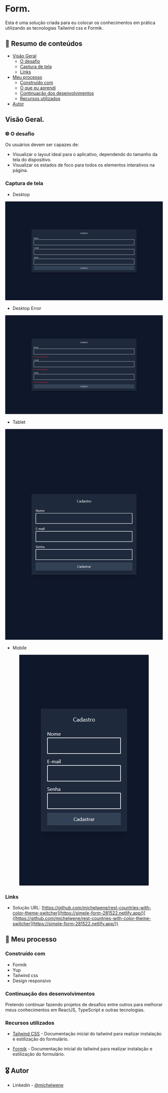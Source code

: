 # Form.

Esta é uma solução criada para eu colocar os conhecimentos em prática utilizando as tecnologias Tailwind css e Formik.

## :dart: Resumo de conteúdos

- [Visão Geral](#Visão-Geral)
  - [O desafio](#O-desafio)
  - [Captura de tela](#Captura-de-tela)
  - [Links](#Links)
- [Meu processo](#Meu-processo)
  - [Construído com](#Constrído-com)
  - [O que eu aprendi](#O-que-eu-aprendi)
  - [Continuação dos desenvolvimentos](#Continuação-dos-desenvolvimentos)
  - [Recursos utilizados](#Recursos-utilizados)
- [Autor](#Autor)

## Visão Geral.

### :globe_with_meridians: O desafio

Os usuários devem ser capazes de:

- Visualizar o layout ideal para o aplicativo, dependendo do tamanho da tela do dispositivo.
- Visualizar os estados de foco para todos os elementos interativos na página.

### Captura de tela

- Desktop
<p  align="center" >
 <img src='/public/assets/Desktop.png' alt='Formulário Desktop'>
</p>

- Desktop Error
<p  align="center" >
 <img src='/public/assets/Desktop-error.png' alt='Formulário Desktop'>
</p>

- Tablet
<p  align="center" >
  <img src="/public/assets/Tablet.png"alt="Formulário Tablet"/>
</p>

- Mobile
<p  align="center" >
  <img src="/public/assets/Celular.png"alt="Formulário Mobile"/>
</p>

### Links

- Solução URL: [https://github.com/michelwene/rest-countries-with-color-theme-switcher](https://simple-form-281522.netlify.app/)]([https://github.com/michelwene/rest-countries-with-color-theme-switcher](https://simple-form-281522.netlify.app/))

## :page_with_curl: Meu processo

### Construído com

- Formik
- Yup
- Tailwind css
- Design responsivo

### Continuação dos desenvolvimentos

Pretendo continuar fazendo projetos de desafios entre outros para melhorar meus conhecimentos em ReactJS, TypeScript e outras tecnologias.

### Recursos utilizados

- [Tailwind CSS](https://tailwindcss.com/) - Documentação inicial do tailwind para realizar instalação e estilização do formulário.

- [Formik](https://formik.org/docs/overview) - Documentação inicial do tailwind para realizar instalação e estilização do formulário.

## :medal_military: Autor

- Linkedin - [@michelwene](https://www.linkedin.com/in/michelwene/)
